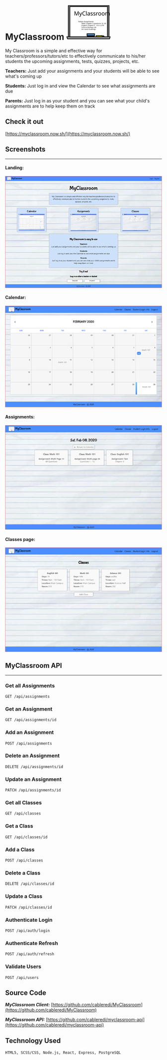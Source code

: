 # MyClassroom ![MyClassroom](./src/Components/Images/Logo-thumbnail.svg)

My Classroom is a simple and effective way for teachers/professors/tutors/etc to effectively communicate to his/her students the upcoming assignments, tests, quizzes, projects, etc.

**Teachers:** Just add your assignments and your students will be able to see what's coming up

**Students:** Just log in and view the Calendar to see what assignments are due

**Parents:** Just log in as your student and you can see what your child's assignments are to help keep them on track

## Check it out
[https://myclassroom.now.sh/](https://myclassroom.now.sh/)


## Screenshots
***
#### Landing:
![Landing](./src/Components/Images/Landing.png)

#### Calendar:
![Calendar Page](./src/Components/Images/Calendar.png)

#### Assignments:
![Assignments](./src/Components/Images/Calendar-Assignments.png)

#### Classes page:
![Classes](./src/Components/Images/Classes.png)


## MyClassroom API
*******
### **Get all Assignments**
```
GET /api/assignments
```
### **Get an Assignment**
```
GET /api/assignments/id
```

### **Add an Assignment**
```
POST /api/assignments
```

### **Delete an Assignment**
```
DELETE /api/assignments/id
```

### **Update an Assignment**
```
PATCH /api/assignments/id
```

### **Get all Classes**
```
GET /api/classes
```

### **Get a Class**
```
GET /api/classes/id
```

### **Add a Class**
```
POST /api/classes
```

### **Delete a Class**
```
DELETE /api/classes/id
```

### **Update a Class**
```
PATCH /api/classes/id
```

### **Authenticate Login**
```
POST /api/auth/login
```

### **Authenticate Refresh**
```
POST /api/auth/refresh
```

### **Validate Users**
```
POST /api/users
```

## Source Code
***MyClassroom Client:*** [https://github.com/cableredi/MyClassroom](https://github.com/cableredi/MyClassroom)

***MyClassroom API:*** [https://github.com/cableredi/myclassroom-api](https://github.com/cableredi/myclassroom-api)


## Technology Used
```
HTML5, SCSS/CSS, Node.js, React, Express, PostgreSQL
```